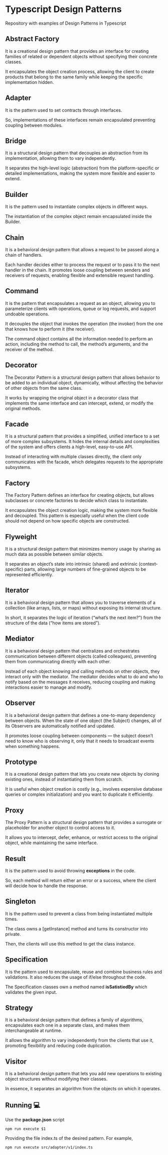 # Typescript Design Patterns
Repository with examples of Design Patterns in Typescript

## Abstract Factory
It is a creational design pattern that provides an interface for creating families of related or dependent objects without specifying their concrete classes.

It encapsulates the object creation process, allowing the client to create products that belong to the same family while keeping the specific implementation hidden.

## Adapter
It is the pattern used to set contracts through interfaces.

So, implementations of these interfaces remain encapsulated preventing coupling between modules.

## Bridge
It is a structural design pattern that decouples an abstraction from its implementation, allowing them to vary independently.

It separates the high-level logic (abstraction) from the platform-specific or detailed implementations, making the system more flexible and easier to extend.

## Builder
It is the pattern used to instantiate complex objects in different ways.

The instantiation of the complex object remain encapsulated inside the Builder.

## Chain
It is a behavioral design pattern that allows a request to be passed along a chain of handlers.

Each handler decides either to process the request or to pass it to the next handler in the chain.
It promotes loose coupling between senders and receivers of requests, enabling flexible and extensible request handling.

## Command
It is the pattern that encapsulates a request as an object, allowing you to parameterize clients with operations, queue or log requests, and support undoable operations.

It decouples the object that invokes the operation (the invoker) from the one that knows how to perform it (the receiver).

The command object contains all the information needed to perform an action, including the method to call, the method’s arguments, and the receiver of the method.

## Decorator
The Decorator Pattern is a structural design pattern that allows behavior to be added to an individual object, dynamically, without affecting the behavior of other objects from the same class.

It works by wrapping the original object in a decorator class that implements the same interface and can intercept, extend, or modify the original methods.

## Facade
It is a structural pattern that provides a simplified, unified interface to a set of more complex subsystems.
It hides the internal details and complexities of the system and offers clients a high-level, easy-to-use API.

Instead of interacting with multiple classes directly, the client only communicates with the facade, which delegates requests to the appropriate subsystems.

## Factory
The Factory Pattern defines an interface for creating objects, but allows subclasses or concrete factories to decide which class to instantiate.

It encapsulates the object creation logic, making the system more flexible and decoupled. This pattern is especially useful when the client code should not depend on how specific objects are constructed.

## Flyweight
It is a structural design pattern that minimizes memory usage by sharing as much data as possible between similar objects.

It separates an object’s state into intrinsic (shared) and extrinsic (context-specific) parts, allowing large numbers of fine-grained objects to be represented efficiently.

## Iterator
It is a behavioral design pattern that allows you to traverse elements of a collection (like arrays, lists, or maps) without exposing its internal structure.

In short, it separates the logic of iteration (“what’s the next item?”) from the structure of the data (“how items are stored”).

## Mediator
It is a behavioral design pattern that centralizes and orchestrates communication between different objects (called colleagues), preventing them from communicating directly with each other.

Instead of each object knowing and calling methods on other objects, they interact only with the mediator.
The mediator decides what to do and who to notify based on the messages it receives, reducing coupling and making interactions easier to manage and modify.

## Observer
It is a behavioral design pattern that defines a one-to-many dependency between objects. When the state of one object (the Subject) changes, all of its Observers are automatically notified and updated.

It promotes loose coupling between components — the subject doesn’t need to know who is observing it, only that it needs to broadcast events when something happens.

## Prototype
It is a creational design pattern that lets you create new objects by cloning existing ones, instead of instantiating them from scratch.

It is useful when object creation is costly (e.g., involves expensive database queries or complex initialization) and you want to duplicate it efficiently.

## Proxy
The Proxy Pattern is a structural design pattern that provides a surrogate or placeholder for another object to control access to it.

It allows you to intercept, defer, enhance, or restrict access to the original object, while maintaining the same interface.

## Result
It is the pattern used to avoid throwing **exceptions** in the code.

So, each method will return either an error or a success, where the client will decide how to handle the response.

## Singleton
It is the pattern used to prevent a class from being instantiated multiple times.

The class owns a [getInstance] method and turns its constructor into private.

Then, the clients will use this method to get the class instance.

## Specification
It is the pattern used to encapsulate, reuse and combine business rules and validations. It also reduces the usage of if/else throughout the code.

The Specification classes own a method named **isSatistiedBy** which validates the given input.

## Strategy
It is a behavioral design pattern that defines a family of algorithms, encapsulates each one in a separate class, and makes them interchangeable at runtime.

It allows the algorithm to vary independently from the clients that use it, promoting flexibility and reducing code duplication.

## Visitor
It is a behavioral design pattern that lets you add new operations to existing object structures without modifying their classes.

In essence, it separates an algorithm from the objects on which it operates.

## Running :computer:
Use the **package.json** script

``` shell
npm run execute $1
```

Providing the file index.ts of the desired pattern. For example,

``` shell
npm run execute src/adapter/v1/index.ts
```
